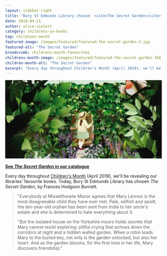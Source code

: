 ```yaml
---
layout: sidebar-right
title: "Bury St Edmunds Library choose: <cite>The Secret Garden</cite>, by Frances Hodgson Burnett"
date: 2019-04-21
author: alice-violett
category: childrens-ya-books
tag: childrens-month
featured-image: /images/featured/featured-the-secret-garden-2.jpg
featured-alt: "The Secret Garden"
breadcrumb: childrens-month-favourites
childrens-month-image: /images/featured/featured-the-secret-garden-358.jpg
children-month-alt: "The Secret Garden"
excerpt: "Every day throughout Children's Month (April 2019), we'll be revealing our libraries' favourite books. Today, Bury St Edmunds Library has chosen <cite>The Secret Garden</cite>, by Frances Hodgson Burnett."
---
```


![The Secret Garden](/images/featured/featured-the-secret-garden-2.jpg)

**[See <cite>The Secret Garden</cite> in our catalogue](https://suffolk.spydus.co.uk/cgi-bin/spydus.exe/ENQ/OPAC/BIBENQ?BRN=2278324)**

Every day throughout [Children's Month](/childrens-month/) (April 2019), we'll be revealing our libraries' favourite books. Today, Bury St Edmunds Library has chosen <cite>The Secret Garden</cite>, by Frances Hodgson Burnett.

> "Everybody at Misselthwaite Manor agrees that Mary Lennox is the most disagreeable child they have ever met. Pale, selfish and spoilt, the ten-year-old orphan has been sent from India to her uncle's estate and she is determined to hate everything about it.

> "But the isolated house on the Yorkshire moors holds secrets that Mary cannot resist exploring: pitiful crying that echoes down the corridors at night and a hidden walled garden. When a robin leads Mary to the buried key, not only is the garden unlocked, but also her heart. And as the garden blooms, for the first time in her life, Mary discovers friendship."
